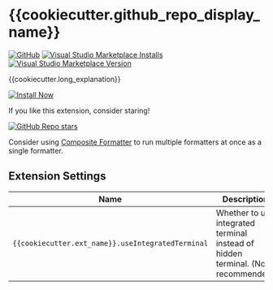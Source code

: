 # {{cookiecutter.github_repo_display_name}}

[![GitHub](https://img.shields.io/github/license/{{cookiecutter.github_user_name}}/{{cookiecutter.github_repo_name}}?logo=github&logoColor=%23181717)]({{cookiecutter.__github_repo_url}})
[![Visual Studio Marketplace Installs](https://img.shields.io/visual-studio-marketplace/i/{{cookiecutter.__extension_id}}?logo=visual-studio-code&logoColor=%23007ACC)]({{cookiecutter.__marketplace_url}})
[![Visual Studio Marketplace Version](https://img.shields.io/visual-studio-marketplace/v/{{cookiecutter.__extension_id}})]({{cookiecutter.__marketplace_url}})

{{cookiecutter.long_explanation}}

[![Install Now](https://img.shields.io/badge/-Install%20Now-107C10?style=for-the-badge&logo=visualstudiocode)]({{cookiecutter.__marketplace_url}})

If you like this extension, consider staring!

[![GitHub Repo stars](https://img.shields.io/github/stars/{{cookiecutter.github_user_name}}/{{cookiecutter.github_repo_name}}?style=social)]({{cookiecutter.__github_repo_url}})

Consider using [Composite Formatter](https://marketplace.visualstudio.com/items?itemName=mikoz.composite-formatter) to run multiple formatters at once as a single formatter.

## Extension Settings

|Name|Description|
|----|-----------|
| `{{cookiecutter.ext_name}}.useIntegratedTerminal`| Whether to use integrated terminal instead of hidden terminal. (Not recommended)|

<!--## Known Issues-->